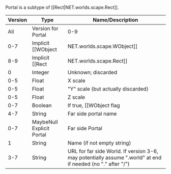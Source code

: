 Portal is a subtype of [[Rect|NET.worlds.scape.Rect]].

| Version | Type | Name/Description |
| --- | --- | --- |
| All | Version for Portal | 0-9 |
| 0-7 | Implicit [[WObject|NET.worlds.scape.WObject]] | WObject |
| 8-9 | Implicit [[Rect|NET.worlds.scape.Rect]] | Rect |
| 0 | Integer | Unknown; discarded |
| 0-5 | Float | X scale |
| 0-5 | Float | "Y" scale (but actually discarded) |
| 0-5 | Float | Z scale |
| 0-7 | Boolean | If true, [[WObject flag|WObject Flags]] `1<<2` (mirrored) loaded as 1 |
| 4-7 | String | Far side portal name |
| 0-7 | MaybeNull Explicit Portal | Far side Portal |
| 1 | String | Name (if not empty string) |
| 3-7 | String | URL for far side World. If version 3-6, may potentially assume ".world" at end if needed (no "." after "/") |
